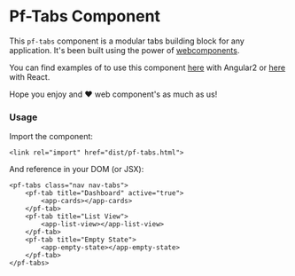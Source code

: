 # Pf-Tabs Component

This `pf-tabs` component is a modular tabs building block for any application. It's been built using the power of [webcomponents](http://webcomponents.org).

You can find examples of to use this component [here](https://github.com/priley86/patternfly-angular2-component-demo) with Angular2 or [here](https://github.com/priley86/patternfly-react-component-demo) with React.

Hope you enjoy and :heart: web component's as much as us!

### Usage

Import the component:
```
<link rel="import" href="dist/pf-tabs.html">
```

And reference in your DOM (or JSX):

```
<pf-tabs class="nav nav-tabs">
    <pf-tab title="Dashboard" active="true">
        <app-cards></app-cards>
    </pf-tab>
    <pf-tab title="List View">
        <app-list-view></app-list-view>
    </pf-tab>
    <pf-tab title="Empty State">
        <app-empty-state></app-empty-state>
    </pf-tab>
</pf-tabs>
```